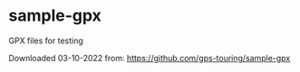 # sample-gpx
GPX files for testing

Downloaded 03-10-2022 from:
https://github.com/gps-touring/sample-gpx


